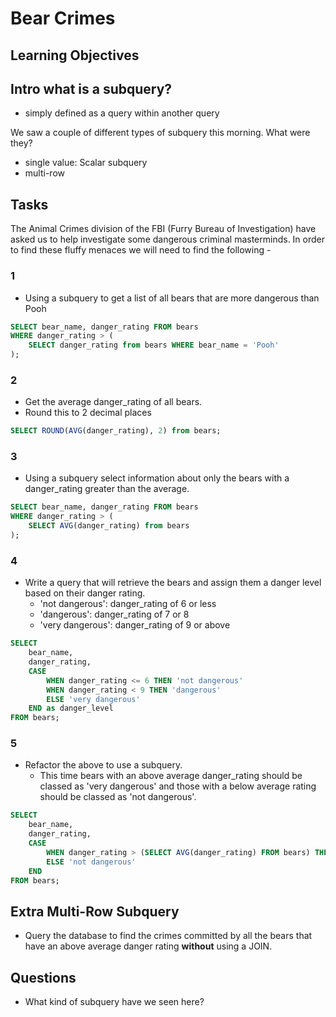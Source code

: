 # Bear Crimes

## Learning Objectives

## Intro what is a subquery?

- simply defined as a query within another query

We saw a couple of different types of subquery this morning. What were they?

- single value: Scalar subquery
- multi-row

## Tasks

The Animal Crimes division of the FBI (Furry Bureau of Investigation) have asked
us to help investigate some dangerous criminal masterminds. In order to find
these fluffy menaces we will need to find the following -

### 1

- Using a subquery to get a list of all bears that are more dangerous than Pooh

```sql
SELECT bear_name, danger_rating FROM bears
WHERE danger_rating > (
    SELECT danger_rating from bears WHERE bear_name = 'Pooh'
);
```

### 2

- Get the average danger_rating of all bears.
- Round this to 2 decimal places

```sql
SELECT ROUND(AVG(danger_rating), 2) from bears;
```

### 3

- Using a subquery select information about only the bears with a danger_rating greater than the average.

```sql
SELECT bear_name, danger_rating FROM bears
WHERE danger_rating > (
    SELECT AVG(danger_rating) from bears
);
```

### 4

- Write a query that will retrieve the bears and assign them a danger level based on their danger rating.
  - 'not dangerous': danger_rating of 6 or less
  - 'dangerous': danger_rating of 7 or 8
  - 'very dangerous': danger_rating of 9 or above

```sql
SELECT
    bear_name,
    danger_rating,
    CASE
        WHEN danger_rating <= 6 THEN 'not dangerous'
        WHEN danger_rating < 9 THEN 'dangerous'
        ELSE 'very dangerous'
    END as danger_level
FROM bears;
```

### 5

- Refactor the above to use a subquery.
  - This time bears with an above average danger_rating should be classed as 'very dangerous' and those with a below average rating should be classed as 'not dangerous'.

```sql
SELECT
    bear_name,
    danger_rating,
    CASE
        WHEN danger_rating > (SELECT AVG(danger_rating) FROM bears) THEN 'very dangerous'
        ELSE 'not dangerous'
    END
FROM bears;
```

## Extra Multi-Row Subquery

- Query the database to find the crimes committed by all the bears that have an above average danger rating **without** using a JOIN.

## Questions

- What kind of subquery have we seen here?
